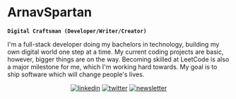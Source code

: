 # ArnavSpartan  

**`Digital Craftsman (Developer/Writer/Creator)`**

I'm a full-stack developer doing my bachelors in technology, building my own digital world one step at a time. My current coding projects are basic, however, bigger things are on the way. Becoming skilled at LeetCode is also a major milestone for me, which I'm working hard towards. My goal is to ship software which will change people's lives.

<p align="center">
  <a href="https://www.linkedin.com/in/arnav-n-thakur-620961238/">
    <img alt="linkedin" title="Connect with me on LinkedIn" src="https://custom-icon-badges.demolab.com/github/mail/arnavspartan?color=003edb&style=for-the-badge&labelColor=0077B5&logo=star"/></a>
  <a href="https://x.com/arnavspartan">
    <img alt="twitter" title="Follow me on X" src="https://freshidea.com/jonah/app/youtube-stats-badges/view-count-badge.php"/></a> 
  <a href="https://arnavspartan.beehiiv.com/">
    <img alt="newsletter" title="Subscribe to my Beehiiv newsletter" src="https://custom-icon-badges.demolab.com/github/stars/DenverCoder1?color=55960c&style=for-the-badge&labelColor=488207&logo=star"/></a>
</p>

